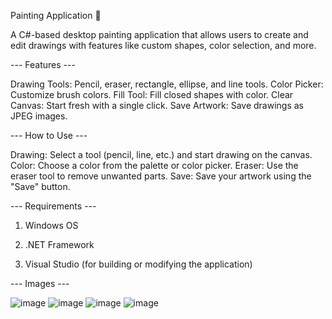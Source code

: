 Painting Application 🎨

A C#-based desktop painting application that allows users to create and edit drawings with features like custom shapes, color selection, and more.

--- Features ---

Drawing Tools: Pencil, eraser, rectangle, ellipse, and line tools.
Color Picker: Customize brush colors.
Fill Tool: Fill closed shapes with color.
Clear Canvas: Start fresh with a single click.
Save Artwork: Save drawings as JPEG images.

--- How to Use ---

Drawing: Select a tool (pencil, line, etc.) and start drawing on the canvas.
Color: Choose a color from the palette or color picker.
Eraser: Use the eraser tool to remove unwanted parts.
Save: Save your artwork using the "Save" button.

--- Requirements ---

1) Windows OS
   
2) .NET Framework

3) Visual Studio (for building or modifying the application)

--- Images ---

![image](https://github.com/user-attachments/assets/9eb43203-e0c7-46ed-a4bf-578f9592d1a5)
![image](https://github.com/user-attachments/assets/76d84638-4df3-4ced-9799-647dee4c798f)
![image](https://github.com/user-attachments/assets/cb9b4bca-0b5c-4629-ae57-7c5fe54c505a)
![image](https://github.com/user-attachments/assets/85524f15-fe3f-40cd-b7a6-3685f8160589)



